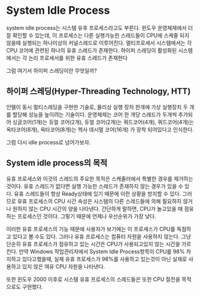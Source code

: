 # System Idle Process
system idle process는 시스템 유후 프로세스라고도 부른다.
윈도우 운영체제에서 더 잘 확인할 수 있는데, 이 프로세스는 다른 실행가능한 스레드들이 CPU에 스케줄 되지 않을때 실행되는 하나이상의 커널스레드로 이루어진다.
멀티프로세서 시스템에서는 각 CPU 코어에 관련된 하나의 유휴 스레드가 존재한다.
하이퍼 스레딩이 활성화된 시스템에서는 각 논리 프로세서를 위한 유휴 스레드가 존재한다

그럼 여기서 하이퍼 스레딩이란 무엇일까?

## 하이퍼 스레딩(Hyper-Threading Technology, HTT)
인텔이 동시 멀티스레딩을 구현한 기술로, 물리상 실행 장치 한개에 가상 실행장치 두 개를 할당해 성능을 높이려는 기술이다.
운영체제는 코어 한 개당 스레드가 두개씩 추가되어 싱글코어(1개)는 듀얼 코어(2개), 듀얼 코어(2개)는 쿼드코어(4개), 쿼드코어(4개)는 옥타코어(8개), 옥타코어(8개)는 헥사 데시멀 코어(16개) 가 장착 되어있다고 인식한다.

그럼 다시 idle process로 넘어가보자.

## System idle process의 목적
유휴 프로세스와 이것의 스레드의 주요한 목적은 스케줄러에서 특별한 경우를 제거하는 것이다.
유휴 스레드가 없다면 실행 가능한 스레드가 존재하지 않는 경우가 있을 수 있다. 유휴 스레드들이 항상 Ready상태에 있기 때문에 이런 상황을 방지할 수 있다.
그러므로 유휴 프로세스의 CPU 시간 속성은 시스템의 다른 스레드들에 의해 필요하지 않거나 원하지 않는 CPU 시간의 양을 나타낸다. 간단하게 말하면, CPU가 놀고있을 때 점유하는 프로세스인 것이다.
그렇기 때문에 언제나 우선순위가 가장 낮다.

이러한 유휴 프로세스의 기능 때문에 사용자가 보기에는 이 프로세스가 CPU를 독점하고 있다고 볼 수도 있다. 그러나 유휴 프로세스는 컴퓨터 자원을 사용하지 않는다. 그냥 단순히 유휴 프로세스가 점유하고 있는 시간은 CPU가 사용되고있지 않는 시간을 가르킨다. 
만약 Windows 작업관리자에서 System Idle Process항목이 CPU를 98% 차지하고 있다고했을때, 실제 유휴 프로세스가 98%를 사용하고 있는것이 아닌 실제로 사용하고 있지 않은 여유 CPU 자원을 나타낸다.

또한 윈도우 2000 이후로 시스템 유휴 프로세스의 스레드들은 또한 CPU 절전을 목적으로도 구현했다. 
